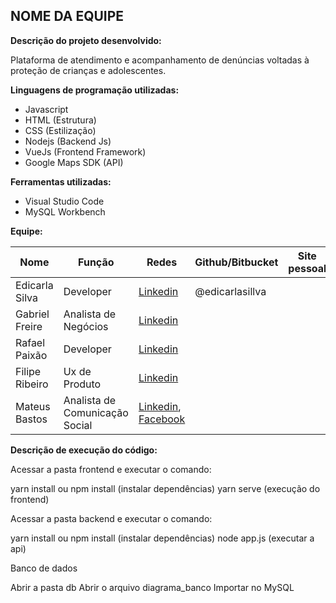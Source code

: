 ## NOME DA EQUIPE
**Descrição do projeto desenvolvido:** 

Plataforma de atendimento e acompanhamento de denúncias voltadas à proteção de crianças e adolescentes.

**Linguagens de programação utilizadas:**
- Javascript
- HTML (Estrutura)
- CSS (Estilização)
- Nodejs (Backend Js)
- VueJs (Frontend Framework)
- Google Maps SDK (API)

**Ferramentas utilizadas:**
- Visual Studio Code
- MySQL Workbench

**Equipe:**

| Nome | Função | Redes | Github/Bitbucket | Site pessoal |
| ------------- | ------------- | ------------- | ------------- | ------------- | 
|  Edicarla Silva | Developer |[Linkedin](https://www.linkedin.com/in/edicarlasilva) | @edicarlasillva
|  Gabriel Freire | Analista de Negócios  | [Linkedin](https://www.linkedin.com/in/gabriel-camposfreire)
|  Rafael Paixão  | Developer |[Linkedin](https://www.linkedin.com/in/rafael-marques-1463955b) 
|  Filipe Ribeiro | Ux de Produto |[Linkedin](https://www.linkedin.com/in/filipereira0) 
|  Mateus Bastos  | Analista de Comunicação Social |[Linkedin](https://www.linkedin.com/in/mateus-b-868702138), [Facebook](https://www.facebook.com/matteus.Bassttos) 

**Descrição de execução do código:** 

Acessar a pasta frontend e executar o comando: 

yarn install ou npm install (instalar dependências)
yarn serve (execução do frontend)

Acessar a pasta backend e executar o comando: 

yarn install ou npm install (instalar dependências)
node app.js (executar a api)

Banco de dados

Abrir a pasta db 
Abrir o arquivo diagrama_banco
Importar no MySQL